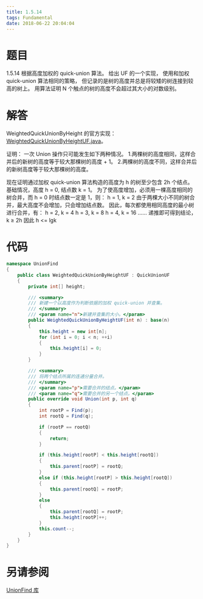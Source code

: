 ```yaml
---
title: 1.5.14
tags: Fundamental
date: 2018-06-22 20:04:04
---
```


# 题目

1.5.14
根据高度加权的 quick-union 算法。 
给出 UF 的一个实现，
使用和加权 quick-union 算法相同的策略，
但记录的是树的高度并总是将较矮的树连接到较高的树上。 
用算法证明 N 个触点的树的高度不会超过其大小的对数级别。

# 解答

WeightedQuickUnionByHeight 的官方实现：[WeightedQuickUnionByHeightUF.java](http://algs4.cs.princeton.edu/15uf/WeightedQuickUnionByHeightUF.java.html)。

证明：
 一次 Union 操作只可能发生如下两种情况。
 1.两棵树的高度相同，这样合并后的新树的高度等于较大那棵树的高度 + 1。
 2.两棵树的高度不同，这样合并后的新树高度等于较大那棵树的高度。 

现在证明通过加权 quick-union 算法构造的高度为 h 的树至少包含 2h 个结点。
基础情况，高度 h = 0, 结点数 k = 1。
为了使高度增加，必须用一棵高度相同的树合并，而 h = 0 时结点数一定是 1，则：
h = 1, k = 2
由于两棵大小不同的树合并，最大高度不会增加，只会增加结点数。
因此，每次都使用相同高度的最小树进行合并，有：
h = 2, k = 4
h = 3, k = 8
h = 4, k = 16
......
递推即可得到结论，k ≥ 2h
因此 h <= lgk

# 代码

```csharp
namespace UnionFind
{
    public class WeightedQuickUnionByHeightUF : QuickUnionUF
    {
        private int[] height;

        /// <summary>
        /// 新建一个以高度作为判断依据的加权 quick-union 并查集。
        /// </summary>
        /// <param name="n">新建并查集的大小。</param>
        public WeightedQuickUnionByHeightUF(int n) : base(n)
        {
            this.height = new int[n];
            for (int i = 0; i < n; ++i)
            {
                this.height[i] = 0;
            }
        }

        /// <summary>
        /// 将两个结点所属的连通分量合并。
        /// </summary>
        /// <param name="p">需要合并的结点。</param>
        /// <param name="q">需要合并的另一个结点。</param>
        public override void Union(int p, int q)
        {
            int rootP = Find(p);
            int rootQ = Find(q);

            if (rootP == rootQ)
            {
                return;
            }

            if (this.height[rootP] < this.height[rootQ])
            {
                this.parent[rootP] = rootQ;
            }
            else if (this.height[rootP] > this.height[rootQ])
            {
                this.parent[rootQ] = rootP;
            }
            else
            {
                this.parent[rootQ] = rootP;
                this.height[rootP]++;
            }
            this.count--;
        }
    }
}
```

# 另请参阅

[UnionFind 库](https://alg4.ikesnowy.com/docs/api/UnionFind.html)
